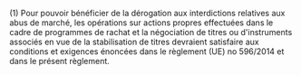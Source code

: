 (1) Pour pouvoir bénéficier de la dérogation aux interdictions relatives aux abus de marché, les opérations sur actions propres effectuées dans le cadre de programmes de rachat et la négociation de titres ou d'instruments associés en vue de la stabilisation de titres devraient satisfaire aux conditions et exigences énoncées dans le règlement (UE) no 596/2014 et dans le présent règlement.